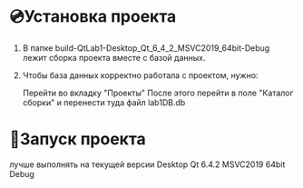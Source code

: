 

# 💿Установка проекта

1. В папке build-QtLab1-Desktop_Qt_6_4_2_MSVC2019_64bit-Debug лежит сборка проекта вместе с базой данных.
2. Чтобы база данных корректно работала с проектом, нужно:

    Перейти во вкладку "Проекты"
    После этого перейти в поле "Каталог сборки" и перенести туда файл lab1DB.db
    
# 🚀Запуск проекта 
лучше выполнять на текущей версии Desktop Qt 6.4.2 MSVC2019 64bit Debug

